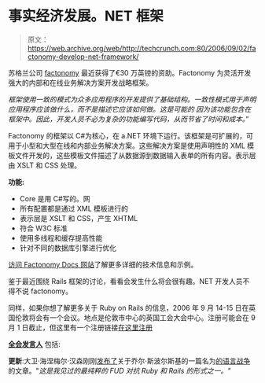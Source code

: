 # 事实经济发展。NET 框架

> 原文：<https://web.archive.org/web/http://techcrunch.com:80/2006/09/02/factonomy-develop-net-framework/>

苏格兰公司 [factonomy](https://web.archive.org/web/20160320042617/http://www.factonomy.com/) 最近获得了€30 万英镑的资助。Factonomy 为灵活开发强大的内部和在线业务解决方案开发战略框架。

*框架使用一致的模式为众多应用程序的开发提供了基础结构。一致性模式用于声明应用程序应该做什么，而不是描述它应该如何做。这是可能的* *因为该功能包含在框架中。因此，开发人员不必为复杂的功能编写代码，从而节省了时间和成本。*”

Factonomy 的框架以 C#为核心，在 a.NET 环境下运行。该框架是可扩展的，可用于小型和大型在线和内部业务解决方案。这些解决方案是使用声明性的 XML 模板文件开发的，这些模板文件描述了从数据源到数据输入表单的所有内容。表示层由 XSLT 和 CSS 处理。

**功能:**

*   Core 是用 C#写的。网
*   所有配置都是通过 XML 模板进行的
*   表示层是 XSLT 和 CSS，产生 XHTML
*   符合 W3C 标准
*   使用多线程和缓存提高性能
*   针对不同的数据库引擎进行优化

[访问 Factonomy Docs 网站](https://web.archive.org/web/20160320042617/http://docs.factonomy.com/)了解更多详细的技术信息和示例。

鉴于最近围绕 Rails 框架的讨论，看看会发生什么将会很有趣。NET 开发人员不得不说 factonomy。

同样，如果你想了解更多关于 Ruby on Rails 的信息，2006 年 9 月 14-15 日在英国伦敦将会有一个会议。地点是伦敦市中心的英国工会大会中心。注册可能会在 9 月 1 日截止，但这里有一个注册链接[在这里注册](https://web.archive.org/web/20160320042617/http://skillsmatter.com/menu/257)

**[全会发言人](https://web.archive.org/web/20160320042617/http://europe.railsconf.org/pages/plenaries)** 包括:

**更新**:大卫·海涅梅尔·汉森刚刚[发布了](https://web.archive.org/web/20160320042617/http://www.loudthinking.com/arc/000596.html)关于乔尔·斯波尔斯基的一篇名为[的语言战争](https://web.archive.org/web/20160320042617/http://www.joelonsoftware.com/items/2006/09/01.html)的文章。"*这是我见过的最纯粹的 FUD 对抗 Ruby 和 Rails 的形式之一。"*